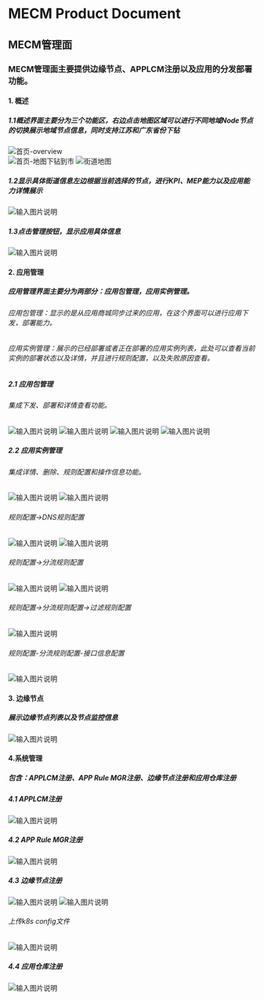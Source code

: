 MECM Product Document
=====================


## MECM管理面
### MECM管理面主要提供边缘节点、APPLCM注册以及应用的分发部署功能。  

#### 1. 概述  
##### 1.1概述界面主要分为三个功能区，右边点击地图区域可以进行不同地域Node节点的切换展示地域节点信息，同时支持江苏和广东省份下钻  
![首页-overview](https://images.gitee.com/uploads/images/2020/1226/142007_7994b117_7625361.png)  
![首页-地图下钻到市](https://images.gitee.com/uploads/images/2020/1226/142044_7574ce1b_7625361.png) 
![街道地图](https://images.gitee.com/uploads/images/2020/1226/142208_2c659e39_7625361.png)<br>
##### 1.2显示具体街道信息左边根据当前选择的节点，进行KPI、MEP能力以及应用能力详情展示  
![输入图片说明](https://images.gitee.com/uploads/images/2020/1226/142301_beff3647_7625361.png) 
##### 1.3点击管理按钮，显示应用具体信息 
![输入图片说明](https://images.gitee.com/uploads/images/2020/1226/142320_1bfa5e5f_7625361.png) 
#### 2. 应用管理  
##### 应用管理界面主要分为两部分：应用包管理，应用实例管理。  
###### 应用包管理：显示的是从应用商城同步过来的应用，在这个界面可以进行应用下发，部署能力。 
###### 应用实例管理：展示的已经部署或者正在部署的应用实例列表，此处可以查看当前实例的部署状态以及详情，并且进行规则配置，以及失败原因查看。  
##### 2.1 应用包管理 
###### 集成下发、部署和详情查看功能。  
![输入图片说明](https://images.gitee.com/uploads/images/2020/1226/143045_71c05602_7625361.png)
![输入图片说明](https://images.gitee.com/uploads/images/2020/1226/143113_f6cfee45_7625361.png)
![输入图片说明](https://images.gitee.com/uploads/images/2020/1226/145009_6bd32c65_7625361.png)
![输入图片说明](https://images.gitee.com/uploads/images/2020/1226/145025_3c520ce1_7625361.png)
##### 2.2 应用实例管理 
###### 集成详情、删除、规则配置和操作信息功能。
![输入图片说明](https://images.gitee.com/uploads/images/2020/1226/145049_1872bbf7_7625361.png)
![输入图片说明](https://images.gitee.com/uploads/images/2020/1226/145149_cde11690_7625361.png)
###### 规则配置->DNS规则配置 
![输入图片说明](https://images.gitee.com/uploads/images/2020/1226/145226_9c4453fc_7625361.png)
![输入图片说明](https://images.gitee.com/uploads/images/2020/1226/145258_0349b939_7625361.png)
###### 规则配置->分流规则配置
![输入图片说明](https://images.gitee.com/uploads/images/2020/1226/145313_1fa40729_7625361.png)
![输入图片说明](https://images.gitee.com/uploads/images/2020/1226/145329_53255c08_7625361.png)
###### 规则配置->分流规则配置->过滤规则配置 
![输入图片说明](https://images.gitee.com/uploads/images/2020/1226/145344_cd8d1dea_7625361.png)
###### 规则配置-分流规则配置-接口信息配置 
![输入图片说明](https://images.gitee.com/uploads/images/2020/1226/145438_a753b694_7625361.png)
#### 3. 边缘节点  
##### 展示边缘节点列表以及节点监控信息 
![输入图片说明](https://images.gitee.com/uploads/images/2020/1226/145533_a4ba8487_7625361.png)
#### 4.系统管理
##### 包含：APPLCM注册、APP Rule MGR注册、边缘节点注册和应用仓库注册
##### 4.1 APPLCM注册
![输入图片说明](https://images.gitee.com/uploads/images/2020/1226/150449_a2f3edb9_7625361.png) 
##### 4.2 APP Rule MGR注册
![输入图片说明](https://images.gitee.com/uploads/images/2020/1226/150512_8d96e99b_7625361.png) 
##### 4.3 边缘节点注册
![输入图片说明](https://images.gitee.com/uploads/images/2020/1226/150542_65f9325a_7625361.png)
![输入图片说明](https://images.gitee.com/uploads/images/2020/1226/150556_e75c2d7c_7625361.png)
###### 上传k8s config文件
![输入图片说明](https://images.gitee.com/uploads/images/2020/1226/150617_51890e07_7625361.png)
##### 4.4 应用仓库注册
![输入图片说明](https://images.gitee.com/uploads/images/2020/1226/150644_064dccb6_7625361.png)